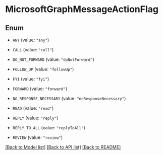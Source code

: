 # MicrosoftGraphMessageActionFlag

## Enum


* `ANY` (value: `"any"`)

* `CALL` (value: `"call"`)

* `DO_NOT_FORWARD` (value: `"doNotForward"`)

* `FOLLOW_UP` (value: `"followUp"`)

* `FYI` (value: `"fyi"`)

* `FORWARD` (value: `"forward"`)

* `NO_RESPONSE_NECESSARY` (value: `"noResponseNecessary"`)

* `READ` (value: `"read"`)

* `REPLY` (value: `"reply"`)

* `REPLY_TO_ALL` (value: `"replyToAll"`)

* `REVIEW` (value: `"review"`)


[[Back to Model list]](../README.md#documentation-for-models) [[Back to API list]](../README.md#documentation-for-api-endpoints) [[Back to README]](../README.md)


